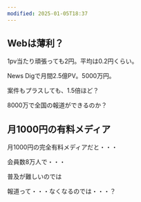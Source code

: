 ```yaml
---
modified: 2025-01-05T18:37
---
```

  

  

## Webは薄利？

1pv当たり頑張っても2円。平均は0.2円くらい。

News Digで月間2.5億PV。5000万円。

案件もプラスしても、1.5倍ほど？

8000万で全国の報道ができるのか？

  

## 月1000円の有料メディア

月1000円の完全有料メディアだと・・・

会員数8万人で・・・

  

普及が難しいのでは

報道って・・・なくなるのでは・・・？